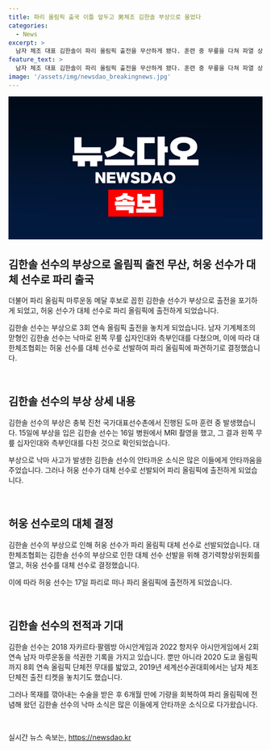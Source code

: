 ```yaml
---
title: 파리 올림픽 출국 이틀 앞두고 男체조 김한솔 부상으로 울었다
categories:
  - News
excerpt: >
  남자 체조 대표 김한솔이 파리 올림픽 출전을 무산하게 됐다. 훈련 중 무릎을 다쳐 파열 상태를 진단받았고, 대체 선수로 허웅이 파리에 출전할 예정이다. 김한솔은 올림픽 출전을 포기하게 되어 안타까운 소식이다. 이로 인해 남자 체조 대표팀은 대체 선수와 함께 파리로 떠난다.
feature_text: >
  남자 체조 대표 김한솔이 파리 올림픽 출전을 무산하게 됐다. 훈련 중 무릎을 다쳐 파열 상태를 진단받았고, 대체 선수로 허웅이 파리에 출전할 예정이다. 김한솔은 올림픽 출전을 포기하게 되어 안타까운 소식이다. 이로 인해 남자 체조 대표팀은 대체 선수와 함께 파리로 떠난다.
image: '/assets/img/newsdao_breakingnews.jpg'
---
```


<p><img src="/assets/img/newsdao_breakingnews.jpg" alt="ontimetimes 속보" /></p>

<h2 data-ke-size="size26">김한솔 선수의 부상으로 올림픽 출전 무산, 허웅 선수가 대체 선수로 파리 출국</h2>

<p>더불어 파리 올림픽 마루운동 메달 후보로 꼽힌 김한솔 선수가 부상으로 출전을 포기하게 되었고, 허웅 선수가 대체 선수로 파리 올림픽에 출전하게 되었습니다.</p>

<p>김한솔 선수는 부상으로 3회 연속 올림픽 출전을 놓치게 되었습니다. 남자 기계체조의 맏형인 김한솔 선수는 낙마로 왼쪽 무릎 십자인대와 측부인대를 다쳤으며, 이에 따라 대한체조협회는 허웅 선수를 대체 선수로 선발하여 파리 올림픽에 파견하기로 결정했습니다. </p>

<p data-ke-size="size16">&nbsp;</p>

<h2 data-ke-size="size24">김한솔 선수의 부상 상세 내용</h2>

<p>김한솔 선수의 부상은 충북 진천 국가대표선수촌에서 진행된 도마 훈련 중 발생했습니다. 15일에 부상을 입은 김한솔 선수는 16일 병원에서 MRI 촬영을 했고, 그 결과 왼쪽 무릎 십자인대와 측부인대를 다친 것으로 확인되었습니다.</p>

<p>부상으로 낙마 사고가 발생한 김한솔 선수의 안타까운 소식은 많은 이들에게 안타까움을 주었습니다. 그러나 허웅 선수가 대체 선수로 선발되어 파리 올림픽에 출전하게 되었습니다. </p>

<p data-ke-size="size16">&nbsp;</p>

<h2 data-ke-size="size24">허웅 선수로의 대체 결정</h2>

<p>김한솔 선수의 부상으로 인해 허웅 선수가 파리 올림픽 대체 선수로 선발되었습니다. 대한체조협회는 김한솔 선수의 부상으로 인한 대체 선수 선발을 위해 경기력향상위원회를 열고, 허웅 선수를 대체 선수로 결정했습니다.</p>

<p>이에 따라 허웅 선수는 17일 파리로 떠나 파리 올림픽에 출전하게 되었습니다.</p>

<p data-ke-size="size16">&nbsp;</p>

<h2 data-ke-size="size24">김한솔 선수의 전적과 기대</h2>

<p>김한솔 선수는 2018 자카르타·팔렘방 아시안게임과 2022 항저우 아시안게임에서 2회 연속 남자 마루운동을 석권한 기록을 가지고 있습니다. 뿐만 아니라 2020 도쿄 올림픽까지 8회 연속 올림픽 단체전 무대를 밟았고, 2019년 세계선수권대회에서는 남자 체조 단체전 출전 티켓을 놓치기도 했습니다. </p>

<p>그러나 목재를 깎아내는 수술을 받은 후 6개월 만에 기량을 회복하여 파리 올림픽에 전념해 왔던 김한솔 선수의 낙마 소식은 많은 이들에게 안타까운 소식으로 다가왔습니다.</p>

<p data-ke-size="size16">&nbsp;</p>
실시간 뉴스 속보는, <a href="https://newsdao.kr" rel="dofollow">https://newsdao.kr</a>


